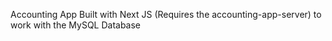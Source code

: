 Accounting App Built with Next JS (Requires the accounting-app-server) to work with the MySQL Database

